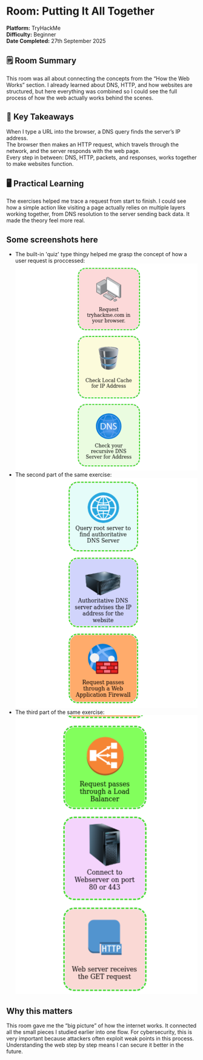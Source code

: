 # Room: Putting It All Together  
**Platform:** TryHackMe  
**Difficulty:** Beginner  
**Date Completed:** 27th September 2025  

## 🗒️ Room Summary
This room was all about connecting the concepts from the “How the Web Works” section. I already learned about DNS, HTTP, and how websites are structured, but here everything was combined so I could see the full process of how the web actually works behind the scenes.

## 🔑 Key Takeaways
When I type a URL into the browser, a DNS query finds the server’s IP address.  
The browser then makes an HTTP request, which travels through the network, and the server responds with the web page.  
Every step in between: DNS, HTTP, packets, and responses, works together to make websites function.  

## 🖥️ Practical Learning
The exercises helped me trace a request from start to finish. I could see how a simple action like visiting a page actually relies on multiple layers working together, from DNS resolution to the server sending back data. It made the theory feel more real.  

## Some screenshots here
- The built-in 'quiz' type thingy helped me grasp the concept of how a user request is proccessed:
![Exercise](images/ex1.png)
- The second part of the same exercise:
![Exercise](images/ex2.png)
- The third part of the same exercise:
![Exercise](images/ex3.png)    

## Why this matters
This room gave me the “big picture” of how the internet works. It connected all the small pieces I studied earlier into one flow. For cybersecurity, this is very important because attackers often exploit weak points in this process. Understanding the web step by step means I can secure it better in the future.

